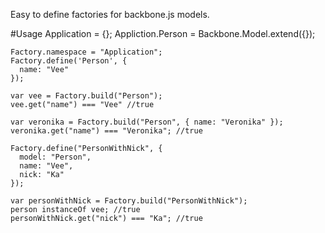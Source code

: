 Easy to define factories for backbone.js models.

#Usage
    Application = {};
    Appliction.Person = Backbone.Model.extend({});

    Factory.namespace = "Application";
    Factory.define('Person', {
      name: "Vee"
    });

    var vee = Factory.build("Person");
    vee.get("name") === "Vee" //true

    var veronika = Factory.build("Person", { name: "Veronika" });
    veronika.get("name") === "Veronika"; //true

    Factory.define("PersonWithNick", {
      model: "Person",
      name: "Vee",
      nick: "Ka"
    });

    var personWithNick = Factory.build("PersonWithNick");
    person instanceOf vee; //true
    personWithNick.get("nick") === "Ka"; //true

